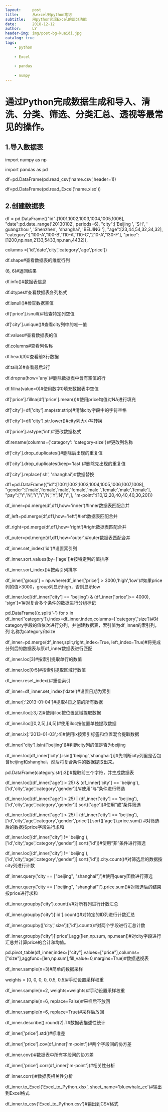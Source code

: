 ```yaml
---
layout:     post
title:      从excel到python笔记
subtitle:   用python实现Excel的部分功能
date:       2018-12-12
author:     LY
header-img: img/post-bg-kuaidi.jpg
catalog: true
tags:
    - python
	
    - Excel
	
	- pandas 
	
	- numpy
---
```


# 通过Python完成数据生成和导入、清洗、分类、筛选、分类汇总、透视等最常见的操作。
## 1.导入数据表   
import numpy as np
  
import pandas as pd
  
df=pd.DataFrame(pd.read_csv('name.csv',header=1))
  
df=pd.DataFrame(pd.read_Excel('name.xlsx'))
  
## 2.创建数据表
df = pd.DataFrame({"id":[1001,1002,1003,1004,1005,1006],  
"date":pd.date_range('20130102', periods=6),
"city":['Beijing ', 'SH', ' guangzhou ', 'Shenzhen', 'shanghai', 'BEIJING '],
"age":[23,44,54,32,34,32],
"category":['100-A','100-B','110-A','110-C','210-A','130-F'],
"price":[1200,np.nan,2133,5433,np.nan,4432]},
  
columns =['id','date','city','category','age','price'])
  
df.shape#查看数据表的维度行列

(6, 6)#返回结果

df.info()#数据表信息

df.dtypes#查看数据表各列格式

df.isnull()#检查数据空值

df['price'].isnull()#检查特定列空值

df['city'].unique()#查看city列中的唯一值

df.values#查看数据表的值

df.columns#查看列名称

df.head(3)#查看前3行数据

df.tail(3)#查看最后3行

df.dropna(how='any')#删除数据表中含有空值的行

df.fillna(value=0)#使用数字0填充数据表中空值

df['price'].fillna(df['price'].mean())#使用price均值对NA进行填充

df['city']=df['city'].map(str.strip)#清除city字段中的字符空格

df['city']=df['city'].str.lower()#city列大小写转换

df['price'].astype('int')#更改数据格式

df.rename(columns={'category': 'category-size'})#更改列名称

df['city'].drop_duplicates()#删除后出现的重复值

df['city'].drop_duplicates(keep='last')#删除先出现的重复值

df['city'].replace('sh', 'shanghai')#数据替换

df1=pd.DataFrame({"id":[1001,1002,1003,1004,1005,1006,1007,1008],
"gender":['male','female','male','female','male
','female','male','female'],
"pay":['Y','N','Y','Y','N','Y','N','Y',],
"m-point":[10,12,20,40,40,40,30,20]})

df_inner=pd.merge(df,df1,how='inner')#Inner数据表匹配合并

df_left=pd.merge(df,df1,how='left')#left数据表匹配合并

df_right=pd.merge(df,df1,how='right')#right数据表匹配合并

df_outer=pd.merge(df,df1,how='outer')#outer数据表匹配合并

df_inner.set_index('id')#设置索引列

df_inner.sort_values(by=['age'])#按特定列的值排序

df_inner.sort_index()#按索引列排序

df_inner['group'] = np.where(df_inner['price'] > 3000,'high','low')#如果price列的值>3000，group列显示high，否则显示low

df_inner.loc[(df_inner['city'] == 'beijing') & (df_inner['price']>= 4000), 'sign']=1#对复合多个条件的数据进行分组标记

pd.DataFrame((x.split('-') for x in df_inner['category']),index=df_inner.index,columns=['category','size'])#对category字段的值依次进行分列，并创建数据表，索引值为df_inner的索引列，列
名称为category和size

df_inner=pd.merge(df_inner,split,right_index=True, left_index=True)#将完成分列后的数据表与原df_inner数据表进行匹配

df_inner.loc[3]#按索引提取单行的数值

df_inner.loc[0:5]#按索引提取区域行数值

df_inner.reset_index()#重设索引

df_inner=df_inner.set_index('date')#设置日期为索引

df_inner[:'2013-01-04']#提取4日之前的所有数据

df_inner.iloc[:3,:2]#使用iloc按位置区域提取数据

df_inner.iloc[[0,2,5],[4,5]]#使用iloc按位置单独提取数据

df_inner.ix[:'2013-01-03',:4]#使用ix按索引标签和位置混合提取数据

df_inner['city'].isin(['beijing'])#判断city列的值是否为beijing

df_inner.loc[df_inner['city'].isin(['beijing','shanghai'])]#先判断city列里是否包含beijing和shanghai，然后将复合条件的数据提取出来。

pd.DataFrame(category.str[:3])#提取前三个字符，并生成数据表

df_inner.loc[(df_inner['age'] > 25) & (df_inner['city'] == 'beijing'), ['id','city','age','category','gender']]/#使用“与”条件进行筛选

df_inner.loc[(df_inner['age'] > 25) | (df_inner['city'] == 'beijing'), ['id','city','age','category','gender']].sort(['age'])#使用“或”条件筛选

df_inner.loc[(df_inner['age'] > 25) | (df_inner['city'] == 'beijing'), ['id','city','age','category','gender','price']].sort(['age']).price.sum()
#对筛选后的数据按price字段进行求和

df_inner.loc[(df_inner['city'] != 'beijing'), ['id','city','age','category','gender']].sort(['id'])#使用“非”条件进行筛选

df_inner.loc[(df_inner['city'] != 'beijing'), ['id','city','age','category','gender']].sort(['id']).city.count()#对筛选后的数据按city列进行计数

df_inner.query('city == ["beijing", "shanghai"]')#使用query函数进行筛选

df_inner.query('city == ["beijing", "shanghai"]').price.sum()#对筛选后的结果按price进行求和

df_inner.groupby('city').count()/#对所有列进行计数汇总

df_inner.groupby('city')['id'].count()#对特定的ID列进行计数汇总

df_inner.groupby(['city','size'])['id'].count()#对两个字段进行汇总计数

df_inner.groupby('city')['price'].agg([len,np.sum, np.mean])#对city字段进行汇总并计算price的合计和均值。

pd.pivot_table(df_inner,index=["city"],values=["price"],columns=["size"],aggfunc=[len,np.sum],fill_value=0,margins=True)#数据透视表

df_inner.sample(n=3)#简单的数据采样

weights = [0, 0, 0, 0, 0.5, 0.5]#手动设置采样权重

df_inner.sample(n=2, weights=weights)#手动设置采样权重

df_inner.sample(n=6, replace=False)#采样后不放回

df_inner.sample(n=6, replace=True)#采样后放回

df_inner.describe().round(2).T#数据表描述性统计

df_inner['price'].std()#标准差

df_inner['price'].cov(df_inner['m-point'])#两个字段间的协方差

df_inner.cov()#数据表中所有字段间的协方差

df_inner['price'].corr(df_inner['m-point'])#相关性分析

df_inner.corr()#数据表相关性分析

df_inner.to_Excel('Excel_to_Python.xlsx', sheet_name='bluewhale_cc')#输出到Excel格式

df_inner.to_csv('Excel_to_Python.csv')#输出到CSV格式





